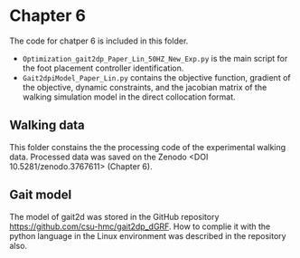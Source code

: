 # Chapter 6

The code for chatper 6 is included in this folder.

* `Optimization_gait2dp_Paper_Lin_50HZ_New_Exp.py` is the main script for the foot placement controller identification.
* `Gait2dpiModel_Paper_Lin.py` contains the objective function, gradient of the objective, dynamic constraints, and the jacobian matrix of the walking simulation model in the direct collocation format.

## Walking data

This folder constains the the processing code of the experimental walking data. Processed data was saved on the Zenodo <DOI 10.5281/zenodo.3767611> (Chapter 6).

## Gait model

The model of gait2d was stored in the GitHub repository <https://github.com/csu-hmc/gait2dp_dGRF>. How to complie it with the python language in the Linux environment was described in the repository also.
